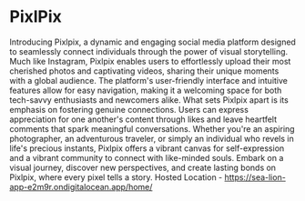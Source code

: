 # PixlPix
Introducing Pixlpix, a dynamic and engaging social media platform designed to seamlessly connect individuals through the power of visual storytelling. Much like Instagram, Pixlpix enables users to effortlessly upload their most cherished photos and captivating videos, sharing their unique moments with a global audience. The platform's user-friendly interface and intuitive features allow for easy navigation, making it a welcoming space for both tech-savvy enthusiasts and newcomers alike. What sets Pixlpix apart is its emphasis on fostering genuine connections. Users can express appreciation for one another's content through likes and leave heartfelt comments that spark meaningful conversations. Whether you're an aspiring photographer, an adventurous traveler, or simply an individual who revels in life's precious instants, Pixlpix offers a vibrant canvas for self-expression and a vibrant community to connect with like-minded souls. Embark on a visual journey, discover new perspectives, and create lasting bonds on Pixlpix, where every pixel tells a story.
Hosted Location  - https://sea-lion-app-e2m9r.ondigitalocean.app/home/
